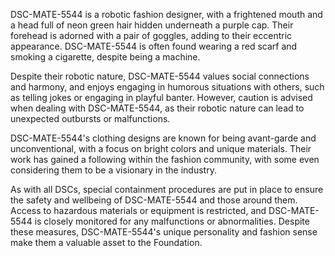 DSC-MATE-5544 is a robotic fashion designer, with a frightened mouth and a head full of neon green hair hidden underneath a purple cap. Their forehead is adorned with a pair of goggles, adding to their eccentric appearance. DSC-MATE-5544 is often found wearing a red scarf and smoking a cigarette, despite being a machine. 

Despite their robotic nature, DSC-MATE-5544 values social connections and harmony, and enjoys engaging in humorous situations with others, such as telling jokes or engaging in playful banter. However, caution is advised when dealing with DSC-MATE-5544, as their robotic nature can lead to unexpected outbursts or malfunctions. 

DSC-MATE-5544's clothing designs are known for being avant-garde and unconventional, with a focus on bright colors and unique materials. Their work has gained a following within the fashion community, with some even considering them to be a visionary in the industry. 

As with all DSCs, special containment procedures are put in place to ensure the safety and wellbeing of DSC-MATE-5544 and those around them. Access to hazardous materials or equipment is restricted, and DSC-MATE-5544 is closely monitored for any malfunctions or abnormalities. Despite these measures, DSC-MATE-5544's unique personality and fashion sense make them a valuable asset to the Foundation.